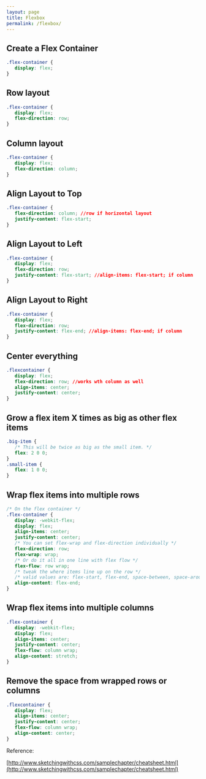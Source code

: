 ```yaml
---
layout: page
title: Flexbox
permalink: /flexbox/
---
```


## Create a Flex Container

```css
.flex-container {
   display: flex;
}
```

## Row layout

```css
.flex-container {
   display: flex;
   flex-direction: row;
}
```

## Column layout

```css
.flex-container {
   display: flex;
   flex-direction: column;
}
```

## Align Layout to Top

```css
.flex-container {
   flex-direction: column; //row if horizontal layout
   justify-content: flex-start;
}
```

## Align Layout to Left

```css
.flex-container {
   display: flex;
   flex-direction: row;
   justify-content: flex-start; //align-items: flex-start; if column
}
```

## Align Layout to Right

```css
.flex-container {
   display: flex;
   flex-direction: row;
   justify-content: flex-end; //align-items: flex-end; if column
}
```

## Center everything

```css
.flexcontainer {
   display: flex;
   flex-direction: row; //works wth column as well
   align-items: center;
   justify-content: center;
}
```

## Grow a flex item X times as big as other flex items

```css
.big-item {
   /* This will be twice as big as the small item. */
   flex: 2 0 0;
}
.small-item {
   flex: 1 0 0;
}
```

## Wrap flex items into multiple rows

```css
/* On the flex container */
.flex-container {
   display: -webkit-flex;
   display: flex;
   align-items: center;
   justify-content: center;
   /* You can set flex-wrap and flex-direction individually */
   flex-direction: row;
   flex-wrap: wrap;
   /* Or do it all in one line with flex flow */
   flex-flow: row wrap;
   /* tweak the where items line up on the row */
   /* valid values are: flex-start, flex-end, space-between, space-around, stretch */
   align-content: flex-end;
}
```

## Wrap flex items into multiple columns

```css
.flex-container {
   display: -webkit-flex;
   display: flex;
   align-items: center;
   justify-content: center;
   flex-flow: column wrap;
   align-content: stretch;
}
```

## Remove the space from wrapped rows or columns

```css
.flexcontainer {
   display: flex;
   align-items: center;
   justify-content: center;
   flex-flow: column wrap;
   align-content: center;
}
```

Reference:

[http://www.sketchingwithcss.com/samplechapter/cheatsheet.html](http://www.sketchingwithcss.com/samplechapter/cheatsheet.html)